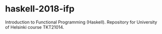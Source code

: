 # haskell-2018-ifp
Introduction to Functional Programming (Haskell). Repository for University of Helsinki course TKT21014.
